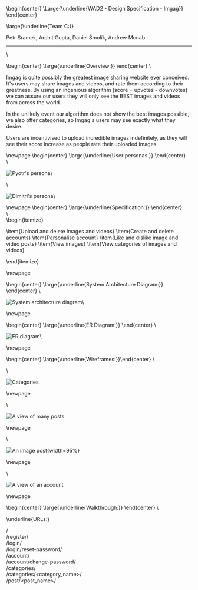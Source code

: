 \begin{center} \Large{\underline{WAD2 - Design Specification - Imgag}} \end{center}

\large{\underline{Team C:}}  

Petr Sramek, Archit Gupta, Daniel Šmolík, Andrew Mcnab  

---

\  

\begin{center} \large{\underline{Overview:}} \end{center}
\  

Imgag is quite possibly the greatest image sharing website ever conceived. It's users may share images and videos, and rate them according to their greatness. By using an ingenious algorithm (score = upvotes - downvotes) we can assure our users they will only see the BEST images and videos from across the world.  

In the unlikely event our algorithm does not show the best images possible, we also offer categories, so Imgag's users may see exactly what they desire.  

Users are incentivised to upload incredible images indefinitely, as they will see their score increase as people rate their uploaded images.

\newpage
\begin{center} \large{\underline{User personas:}} \end{center}  
\  

![Pyotr's persona](Pyotr.png)\

\  

![Dimitri's persona](Dimitri.png)\

\newpage
\begin{center} \large{\underline{Specification:}} \end{center}  
\  
\begin{itemize}

\item{Upload and delete images and videos}
\item{Create and delete accounts}
\item{Personalise account}
\item{Like and dislike image and video posts}
\item{View images}
\item{View categories of images and videos}

\end{itemize}

\newpage

\begin{center} \large{\underline{System Architecture Diagram:}} \end{center}
\  

![System architecture diagram](SAD.png)\

\newpage

\begin{center} \large{\underline{ER Diagram:}} \end{center}
\  

![ER diagram](ER.png)\

\newpage

\begin{center} \large{\underline{Wireframes:}}\end{center}
\  

<!-- \underline{View of categories} -->
\  

![Categories](viewOfCategories.png)

\newpage

<!-- \underline{View of posts} -->
\  

![A view of many posts](viewOfManyPosts.png)  

\newpage

<!-- \underline{View of a post} -->
\  

![An image post](viewOfPost.png){width=95%}  

\newpage

<!-- \underline{View of an account} -->
\  

![A view of an account](viewOfAccount.png)

\newpage

\begin{center} \large{\underline{Walkthrough:}} \end{center}
\  

\underline{URLs:}  

/  
/register/  
/login/  
/login/reset-password/  
/account/  
/account/change-password/  
/categories/  
/categories/\<category_name>\/  
/post/\<post_name>\/  
